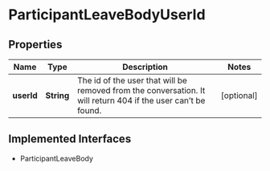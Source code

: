 

# ParticipantLeaveBodyUserId

## Properties

Name | Type | Description | Notes
------------ | ------------- | ------------- | -------------
**userId** | **String** | The id of the user that will be removed from the conversation. It will return 404 if the user can’t be found.  |  [optional]


## Implemented Interfaces

* ParticipantLeaveBody


